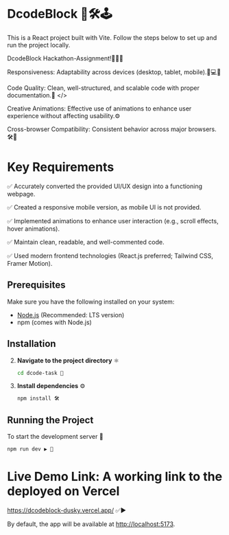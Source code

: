 # DcodeBlock 🤖🛠️🕹️

This is a React project built with Vite. Follow the steps below to set up and run the project locally.

DcodeBlock Hackathon-Assignment!👨🏻‍💻

Responsiveness: Adaptability across devices (desktop, tablet, mobile).📱💻🤳

Code Quality: Clean, well-structured, and scalable code with proper documentation.🚀
      </>

Creative Animations: Effective use of animations to enhance user experience without affecting usability.⚙️

 Cross-browser Compatibility: Consistent behavior across major browsers. 🛠️🔗


# Key Requirements

✅ Accurately converted the provided UI/UX design into a functioning webpage.

✅ Created a responsive mobile version, as mobile UI is not provided.

✅ Implemented animations to enhance user interaction (e.g., scroll effects, hover animations).

✅ Maintain clean, readable, and well-commented code.

✅ Used modern frontend technologies (React.js preferred; Tailwind CSS, Framer Motion).
 


## Prerequisites

Make sure you have the following installed on your system:

- [Node.js](https://nodejs.org/) (Recommended: LTS version)
- npm (comes with Node.js)

## Installation

2. **Navigate to the project directory**  ⚛️
   ```sh
   cd dcode-task 📂
   ```  

3. **Install dependencies**  ⚙️
   ```sh
   npm install 🛠️
   ```  

## Running the Project

To start the development server 🔧

```sh
npm run dev ▶️ 🎨
```
# Live Demo Link: A working link to the deployed on Vercel 
  https://dcodeblock-dusky.vercel.app/ ✅▶️

By default, the app will be available at [http://localhost:5173](http://localhost:5173).


